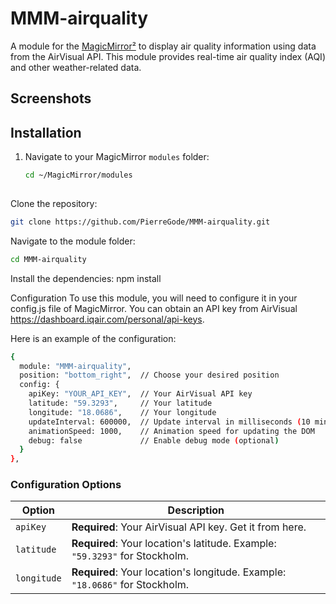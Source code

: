 # MMM-airquality

A module for the [MagicMirror²](https://magicmirror.builders) to display air quality information using data from the AirVisual API. This module provides real-time air quality index (AQI) and other weather-related data.

## Screenshots



## Installation

1. Navigate to your MagicMirror `modules` folder:
   ```bash
   cd ~/MagicMirror/modules
  
Clone the repository:
```bash
git clone https://github.com/PierreGode/MMM-airquality.git
```
Navigate to the module folder:
```bash
cd MMM-airquality
```
Install the dependencies:
npm install

Configuration
To use this module, you will need to configure it in your config.js file of MagicMirror. You can obtain an API key from AirVisual https://dashboard.iqair.com/personal/api-keys.

Here is an example of the configuration:
```bash
{
  module: "MMM-airquality",
  position: "bottom_right",  // Choose your desired position
  config: {
    apiKey: "YOUR_API_KEY",  // Your AirVisual API key
    latitude: "59.3293",     // Your latitude
    longitude: "18.0686",    // Your longitude
    updateInterval: 600000,  // Update interval in milliseconds (10 minutes by default)
    animationSpeed: 1000,    // Animation speed for updating the DOM
    debug: false             // Enable debug mode (optional)
  }
},
```


### Configuration Options 
| Option | Description | 
| --- | --- | 
| `apiKey` | **Required**: Your AirVisual API key. Get it from here. | 
| `latitude` | **Required**: Your location's latitude. Example: `"59.3293"` for Stockholm. | 
| `longitude` | **Required**: Your location's longitude. Example: `"18.0686"` for Stockholm. | |
